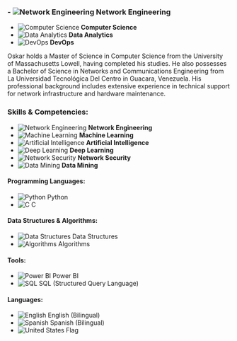 
### - ![Network Engineering](https://img.icons8.com/ios-filled/50/228BE6/network.png) **Network Engineering**
- ![Computer Science](https://img.icons8.com/ios-filled/50/228BE6/computer.png) **Computer Science**
- ![Data Analytics](https://img.icons8.com/ios-filled/50/228BE6/data-configuration.png) **Data Analytics**
- ![DevOps](https://img.icons8.com/ios-filled/50/228BE6/devops.png) **DevOps**


Oskar holds a Master of Science in Computer Science from the University of Massachusetts Lowell, having completed his studies. He also possesses a Bachelor of Science in Networks and Communications Engineering from La Universidad Tecnológica Del Centro in Guacara, Venezuela. His professional background includes extensive experience in technical support for network infrastructure and hardware maintenance.

### Skills & Competencies:

- ![Network Engineering](https://img.icons8.com/fluency/48/000000/network.png) **Network Engineering**
- ![Machine Learning](https://img.icons8.com/ios-filled/50/228BE6/machine-learning.png) **Machine Learning**
- ![Artificial Intelligence](https://img.icons8.com/fluency/48/000000/artificial-intelligence.png) **Artificial Intelligence**
- ![Deep Learning](https://img.icons8.com/fluency/48/000000/brain.png) **Deep Learning**
- ![Network Security](https://img.icons8.com/fluency/48/000000/lock.png) **Network Security**
- ![Data Mining](https://img.icons8.com/fluency/48/000000/data-in-both-directions.png) **Data Mining**

#### Programming Languages:
- ![Python](https://img.icons8.com/ios-filled/50/228BE6/python.png) Python
- ![C](https://img.icons8.com/color/50/000000/c-programming.png) C

#### Data Structures & Algorithms:
- ![Data Structures](https://img.icons8.com/fluency/48/000000/flow-chart.png) Data Structures
- ![Algorithms](https://img.icons8.com/fluency/48/000000/settings-3.png) Algorithms

#### Tools:
- ![Power BI](https://img.icons8.com/color/48/000000/power-bi.png) Power BI
- ![SQL](https://img.icons8.com/ios-filled/50/228BE6/sql.png) SQL (Structured Query Language)

#### Languages:
- ![English](https://img.icons8.com/ios-filled/50/228BE6/usa.png) English (Bilingual)
- ![Spanish](https://img.icons8.com/color/48/000000/spain.png) Spanish (Bilingual)
- ![United States Flag](https://img.icons8.com/ios-filled/50/000000/usa.png)


<!--
**okrbd92/okrbd92** is a ✨ _special_ ✨ repository because its `README.md` (this file) appears on your GitHub profile.



Here are some ideas to get you started:

- 🔭 I’m currently working on ...
- 🌱 I’m currently learning ...
- 👯 I’m looking to collaborate on ...
- 🤔 I’m looking for help with ...
- 💬 Ask me about ...
- 📫 How to reach me: ...
- 😄 Pronouns: ...
- ⚡ Fun fact: ...
-->
